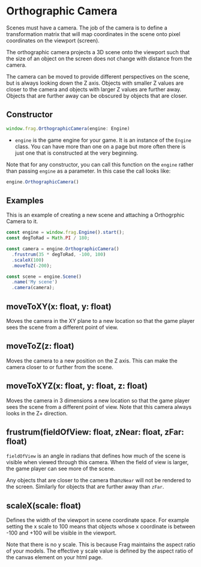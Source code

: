 # Orthographic Camera

Scenes must have a camera. The job of the camera is to define a 
transformation matrix that will map coordinates in the scene onto 
pixel coordinates on the viewport (screen).

The orthographic camera projects a 3D scene onto the viewport such
that the size of an object on the screen does not change with distance
from the camera.

The camera can be moved to provide different perspectives on the scene,
but is always looking down the Z axis. Objects with smaller Z values are
closer to the camera and objects with larger Z values are further away.
Objects that are further away can be obscured by objects that are closer.

## Constructor
```javascript
window.frag.OrthographicCamera(engine: Engine)
```

* `engine` is the game engine for your game. It is an instance of the `Engine` class. You can 
  have more than one on a page but more often there is just one that is constructed at the 
  very beginning.

Note that for any constructor, you can call this function on the `engine` rather than passing
`engine` as a parameter. In this case the call looks like:

```javascript
engine.OrthographicCamera()
```

## Examples
This is an example of creating a new scene and attaching a Orthogrphic
Camera to it.

```javascript
const engine = window.frag.Engine().start();
const degToRad = Math.PI / 180;

const camera = engine.OrthographicCamera()
  .frustrum(35 * degToRad, -100, 100)
  .scaleX(100)
  .moveToZ(-200);

const scene = engine.Scene()
  .name('My scene')
  .camera(camera);
```

## moveToXY(x: float, y: float)
Moves the camera in the XY plane to a new location so that the game player sees
the scene from a different point of view.

## moveToZ(z: float)
Moves the camera to a new position on the Z axis. This can make the camera closer
to or further from the scene.

## moveToXYZ(x: float, y: float, z: float)
Moves the camera in 3 dimensions a new location so that the game player sees
the scene from a different point of view. Note that this camera always looks
in the Z+ direction.

## frustrum(fieldOfView: float, zNear: float, zFar: float)
`fieldOfView` is an angle in radians that defines how much of the scene is
visible when viewed through this camera. When the field of view is larger, the
game player can see more of the scene.

Any objects that are closer to the camera than`zNear` will not be rendered to the 
screen. Similarly for objects that are further away than `zFar`.

## scaleX(scale: float)
Defines the width of the viewport in scene coordinate space. For example setting
the x scale to 100 means that objects whose x coordinate is between -100 and +100
will be visible in the viewport.

Note that there is no y scale. This is because Frag maintains the aspect ratio of
your models. The effective y scale value is defined by the aspect ratio of the
canvas element on your html page.
